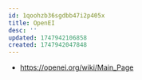 ```yaml
---
id: 1qoohzb36sgdbb47i2p405x
title: OpenEI
desc: ''
updated: 1747942106858
created: 1747942047848
---
```


- https://openei.org/wiki/Main_Page
